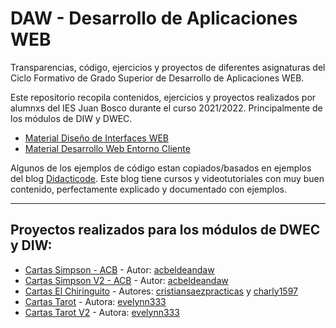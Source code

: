 # DAW - Desarrollo de Aplicaciones WEB
 Transparencias, código, ejercicios y proyectos de diferentes asignaturas del Ciclo Formativo de Grado Superior de Desarrollo de Aplicaciones WEB.

 Este repositorio recopila contenidos, ejercicios y proyectos realizados por alumnxs del IES Juan Bosco durante el curso 2021/2022. Principalmente de los módulos de DIW y DWEC.

 - [Material Diseño de Interfaces WEB](DIW)
 - [Material Desarrollo Web Entorno Cliente](DWEC)


 Algunos de los ejemplos de código estan copiados/basados en ejemplos del blog [Didacticode](https://didacticode.com/). Este blog tiene cursos y videotutoriales con muy buen contenido, perfectamente explicado y documentado con ejemplos.


 ---

## Proyectos realizados para los módulos de DWEC y DIW:

 - [Cartas Simpson - ACB](Proyectos_DWEC_DIW/CARTAS_SIMPSON_ACB) - Autor: [acbeldeandaw](https://github.com/acbeldeandaw)
 - [Cartas Simpson V2 - ACB](Proyectos_DWEC_DIW/CARTAS_SIMPSON_V2_ACB) - Autor: [acbeldeandaw](https://github.com/acbeldeandaw)
 - [Cartas El Chiringuito](Proyectos_DWEC_DIW/ChirinCartas) - Autores: [cristiansaezpracticas](https://github.com/cristiansaezpracticas) y [charly1597](https://github.com/charly1597)
  - [Cartas Tarot](Proyectos_DWEC_DIW/CARTAS_TAROT) - Autora: [evelynn333](https://github.com/evelynn333)
  - [Cartas Tarot V2](Proyectos_DWEC_DIW/CARTAS_TAROT) - Autora: [evelynn333](https://github.com/evelynn333)
